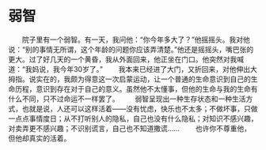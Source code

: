 # 弱智
　　院子里有一个弱智。有一天，我问他：“你今年多大了？”他摇摇头。我对他说：“别的事情无所谓，这个年龄的问题你应该弄清楚。”他还是摇摇头，嘴巴张的更大。过了好几天的一个黄昏，我从外面回来，他正坐在门口。他突然对我喊道：“我妈说，我今年30岁了。” 
　　我本来已经进了大门，又折回来，对他伸出大拇指。说实在的，我颇为得意这一次启蒙运动，让一个普通的生命意识到自己的生命历程，意识到存在对于自己的意义。虽然他不太懂事，但他的生命与我的生命有什么不同，只不过命运不一样罢了。 
　　弱智呈现出一种生存状态和一种生活方式，也就是说，人还可以这样活着——没有忧虑，快乐也不太多；不做坏事，只做一点点事情度日；从不打听别人的隐私，自己也没有什么隐私；对知识不感兴趣，对卖弄更不感兴趣；不识别谎言，自己也不知道撒谎…… 
　　也许你不尊重他，但他却真实的活着。
 
